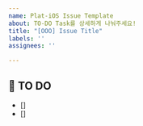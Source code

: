 ```yaml
---
name: Plat-iOS Issue Template
about: TO-DO Task를 상세하게 나눠주세요!
title: "[OOO] Issue Title"
labels: ''
assignees: ''

---
```


## 🚩 TO DO
- [] 
- []
